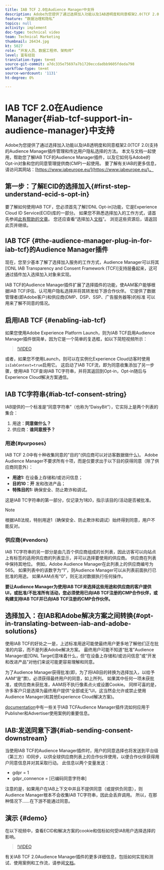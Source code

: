 ```yaml
---
title: IAB TCF 2.0在Audience Manager中支持
description: Adobe为您提供了通过选择加入功能以及IAB透明度和同意框架2.0(TCF 2.0)支持的Audience Manager插件管理和传达用户隐私选择的方法。 本文与文档一起使用，帮助您了解IAB TCF的Audience Manager插件，以及它如何与Adobe的Opt-in对象和您的同意管理提供商(CMP)一起使用。
feature: “数据治理和隐私”
topics: null
activity: implement
doc-type: technical video
team: Technical Marketing
thumbnail: 26434.jpg
kt: 5027
role: “开发人员、数据工程师、架构师”
level: 富有经验
translation-type: tm+mt
source-git-commit: a7dc335e75697a7b1720eccdadbb9605fdeda798
workflow-type: tm+mt
source-wordcount: '1131'
ht-degree: 0%

---
```



# IAB TCF 2.0在Audience Manager{#iab-tcf-support-in-audience-manager}中支持

Adobe为您提供了通过选择加入功能以及IAB透明度和同意框架2.0(TCF 2.0)支持的Audience Manager插件管理和传达用户隐私选择的方法。 本文与文档一起使用，帮助您了解IAB TCF的Audience Manager插件，以及它如何与Adobe的Opt-in对象和您的同意管理提供商(CMP)一起使用。 要了解有关IAB的更多信息，请访问其网站：[https://www.iabeurope.eu/](https://www.iabeurope.eu/)。

## 第一步：了解ECID的选择加入{#first-step-understand-ecid-s-opt-in}

要了解如何使用IAB TCF，您必须首先了解[!DNL Opt-in]功能，它是Experience Cloud ID Service(ECID)库的一部分。 如果您不熟悉选择加入的工作方式，请首先参阅[此有帮助的文章](https://docs.adobe.com/content/help/en/core-services-learn/tutorials/id-service/use-opt-in-to-control-experience-cloud-activities-based-on-user-consent.html)。 您还应查看“选择加入[文档](https://docs.adobe.com/content/help/zh-Hans/id-service/using/implementation/opt-in-service/optin-overview.html)”。 浏览这些资源后，请返回此页并继续。

## IAB TCF {#the-audience-manager-plug-in-for-iab-tcf}的Audience Manager插件

现在，您至少基本了解了选择加入服务的工作方式，Audience Manager可以将其[!DNL IAB Transparency and Consent Framework (TCF)]支持层叠起来，这可通过插件加入选择加入对象来实现。

IAB TCF的Audience Manager插件扩展了选择插件的功能，使AAM客户能够根据IAB TCF评估、认可用户隐私选择并将其转发给下游合作伙伴。 它提供了数据管理者(即Adobe客户)和供应商(DMP、DSP、SSP、广告服务器等)的标准 可以用来了解不同意的情况。

## 启用IAB TCF {#enabling-iab-tcf}

如果您使用Adobe Experience Platform Launch，则为IAB TCF启用Audience Manager插件很简单，因为它是一个简单的复选框，如以下简短视频所示：

>[!VIDEO](https://video.tv.adobe.com/v/26433/?quality=12)

或者，如果您不使用Launch，则可以在实例化Experience Cloud访客时使用`isIabContext=true`启用它。 这启动了IAB TCF流，即为同意收集添加了另一步骤，使用IAB TCF查询IAB TC字符串，并将其返回到Opt-in，Opt-in随后与Experience Cloud解决方案通信。

## IAB TC字符串{#iab-tcf-consent-string}

IAB提供的一个标准是“同意字符串”（也称为“DaisyBit”），它实际上是两个列表的集合：

1. 用途：**同意做什么？**
1. 供应商：**谁同意授予？**

### 用途{#purposes}

IAB TCF 2.0中有十种收集同意的&quot;目的&quot;(供应商可以对访客数据做什么)。 Adobe Audience Manager不要求所有十项，而是仅要求出于以下目的获得同意（除了供应商同意外）：

* **用途1:** 在设备上存储和/或访问信息；
* **目的10：开** 发和改进产品；
* **特殊目的1:** 确保安全、防止欺诈和调试。

这是IAB TC字符串的第一部分，仅记录为1和0，指示该目的/活动是否被批准。

>[!NOTE]
>
>根据IAB法规，特别用途1（确保安全、防止欺诈和调试）始终得到同意，用户不能反对。

### 供应商{#vendors}

IAB TC字符串的另一部分是由几百个供应商组成的长列表，因此访客可以向站点上有标签的适用供应商的列表显示，并可以选择要使用的供应商。 供应商在列表中保持其地位。 例如，Adobe Audience Manager在此列表上的供应商编号为565。 如果列表中的该数字为“1”，则Audience Manager可以从列表前面执行已批准的用途。 如果AAM点有“0”，则无法对数据执行任何操作。

**要让Audience Manager为使用IAB TCF来选择这些用途和供应商的客户提供UI，或批准/不批准所有活动，您必须使用已向IAB TCF注册的CMP合作伙伴，或构建支持IAB TCF并已向IAB TCF注册的CMP合作伙伴。**

## 选择加入：在IAB和Adobe解决方案之间转换{#opt-in-translating-between-iab-and-adobe-solutions}

使用IAB TCF的好处之一是，上述标准用途可能使最终用户更多地了解他们正在批准的内容，而不是列表Adobe解决方案。 最终用户可能不知道“批准”Audience Manager或[!DNL Target]意味着什么，但“在设备上存储和/或访问信息”或“开发和改进产品”对他们来说可能更容易理解和同意。

为了Audience Manager获得批准(即，为了将IAB目的转换为选择加入，以给予AAM“是”票)，必须获得最终用户的同意，如上所列。 如果其中任何一项未获批准，或供应商未获批准，AAM将不执行像素点火或设置Cookie。 同样可喜的是，许多客户只是选择为最终用户提供“全部或无”UI，这当然会允许或禁止使用Audience Manager(和其他Experience Cloud解决方案)。

[documentation](https://marketing.adobe.com/resources/help/en_US/aam/aam-iab-plugin.html)中有一些关于IAB TCFAudience Manager插件流如何应用于Publisher和Advertiser使用案例的重要信息。

## IAB:发送同意下游{#iab-sending-consent-downstream}

当使用IAB TCF的Audience Manager插件时，用户的同意选择也将发送到平台级（第三方）ID同步，以供全球供应商列表上的合作伙伴使用，以便合作伙伴获得用户同意信息并对其采取行动。 此信息以两个变量发送：

* gdpr = 1
* gdpr_connence = [已编码同意字符串]

注意的是，如果用户在IAB上下文中并且不提供同意（或提供负同意），则Audience Manager根本不会收集IAB TC字符串，因此会丢弃调用。 所以，在那种情况下……在下游不能通过同意。

## 演示 {#demo}

在以下视频中，查看ECID和解决方案的cookie和信标如何受IAB用户选择选择的影响。

>[!VIDEO](https://video.tv.adobe.com/v/26434/?quality=12)

有关IAB TCF 2.0Audience Manager插件的更多详细信息，包括如何实现和测试、使用案例和工作流，请参阅[文档](https://docs.adobe.com/content/help/en/audience-manager/user-guide/overview/data-privacy/consent-management/aam-iab-plugin.html)。
